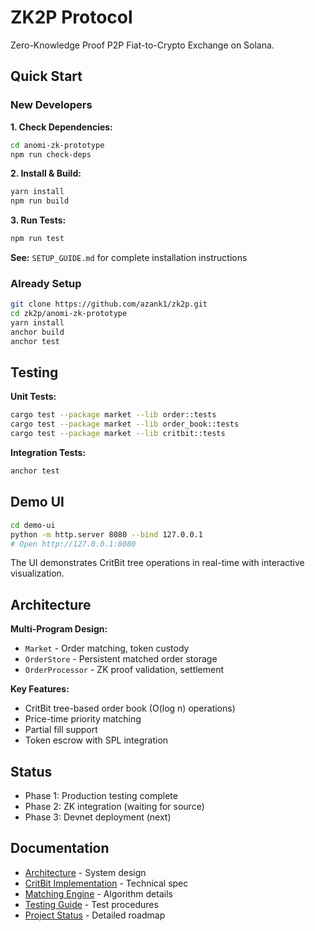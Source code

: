 # ZK2P Protocol

Zero-Knowledge Proof P2P Fiat-to-Crypto Exchange on Solana.

## Quick Start

### New Developers

**1. Check Dependencies:**
```bash
cd anomi-zk-prototype
npm run check-deps
```

**2. Install & Build:**
```bash
yarn install
npm run build
```

**3. Run Tests:**
```bash
npm run test
```

**See:** `SETUP_GUIDE.md` for complete installation instructions

### Already Setup

```bash
git clone https://github.com/azank1/zk2p.git
cd zk2p/anomi-zk-prototype
yarn install
anchor build
anchor test
```

## Testing

**Unit Tests:**
```bash
cargo test --package market --lib order::tests
cargo test --package market --lib order_book::tests
cargo test --package market --lib critbit::tests
```

**Integration Tests:**
```bash
anchor test
```

## Demo UI

```bash
cd demo-ui
python -m http.server 8080 --bind 127.0.0.1
# Open http://127.0.0.1:8080
```

The UI demonstrates CritBit tree operations in real-time with interactive visualization.

## Architecture

**Multi-Program Design:**
- `Market` - Order matching, token custody
- `OrderStore` - Persistent matched order storage
- `OrderProcessor` - ZK proof validation, settlement

**Key Features:**
- CritBit tree-based order book (O(log n) operations)
- Price-time priority matching
- Partial fill support
- Token escrow with SPL integration

## Status

- Phase 1: Production testing complete
- Phase 2: ZK integration (waiting for source)
- Phase 3: Devnet deployment (next)

## Documentation

- [Architecture](anomi-zk-prototype/docs/ARCHITECTURE.md) - System design
- [CritBit Implementation](anomi-zk-prototype/docs/CRITBIT_IMPLEMENTATION.md) - Technical spec
- [Matching Engine](anomi-zk-prototype/docs/MATCHING_ENGINE.md) - Algorithm details
- [Testing Guide](anomi-zk-prototype/docs/TESTING.md) - Test procedures
- [Project Status](workflow_ANOMI.md) - Detailed roadmap
